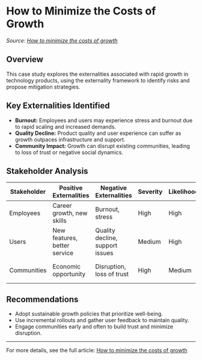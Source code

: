 # How to Minimize the Costs of Growth

_Source: [How to minimize the costs of growth](https://humanetech.substack.com/p/how-to-minimize-the-costs-of-growth?r=25gkb7&utm_campaign=post&utm_medium=web&triedRedirect=true)_

## Overview

This case study explores the externalities associated with rapid growth in technology products, using the externality framework to identify risks and propose mitigation strategies.

## Key Externalities Identified

- **Burnout:** Employees and users may experience stress and burnout due to rapid scaling and increased demands.
- **Quality Decline:** Product quality and user experience can suffer as growth outpaces infrastructure and support.
- **Community Impact:** Growth can disrupt existing communities, leading to loss of trust or negative social dynamics.

## Stakeholder Analysis

| Stakeholder      | Positive Externalities         | Negative Externalities                | Severity | Likelihood | Mitigation Strategies                |
|------------------|-------------------------------|---------------------------------------|----------|------------|--------------------------------------|
| Employees        | Career growth, new skills     | Burnout, stress                       | High     | High       | Sustainable growth policies          |
| Users            | New features, better service  | Quality decline, support issues       | Medium   | High       | Incremental rollouts, feedback loops |
| Communities      | Economic opportunity          | Disruption, loss of trust             | High     | Medium     | Community engagement, transparency   |

## Recommendations

- Adopt sustainable growth policies that prioritize well-being.
- Use incremental rollouts and gather user feedback to maintain quality.
- Engage communities early and often to build trust and minimize disruption.

---

For more details, see the full article: [How to minimize the costs of growth](https://humanetech.substack.com/p/how-to-minimize-the-costs-of-growth?r=25gkb7&utm_campaign=post&utm_medium=web&triedRedirect=true)
